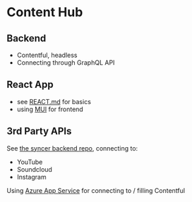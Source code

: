 # Content Hub

## Backend

* Contentful, headless
* Connecting through GraphQL API

## React App

* see [REACT.md](REACT.md) for basics
* using [MUI](https://mui.com/) for frontend

## 3rd Party APIs

See [the syncer backend repo](https://github.com/haslo/haslo_hub_syncer), connecting to:

* YouTube
* Soundcloud
* Instagram

Using [Azure App Service](https://azure.microsoft.com/en-us/services/app-service/) for connecting to / filling Contentful

